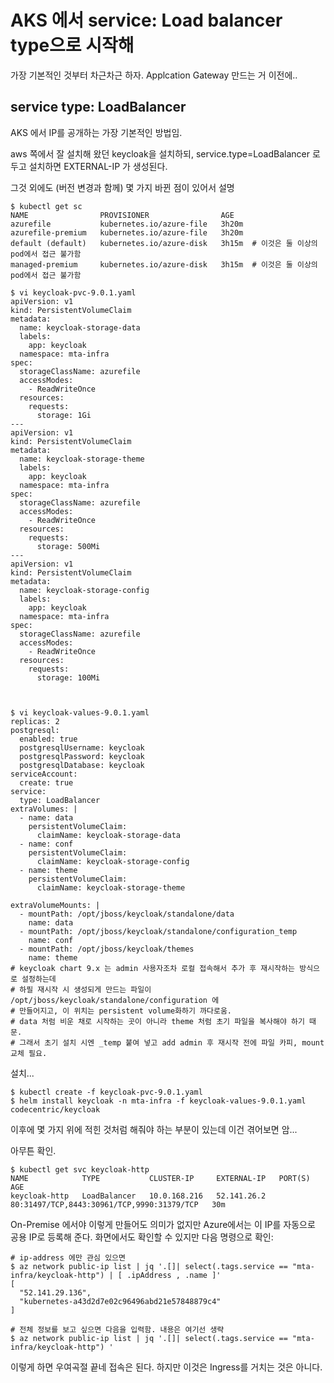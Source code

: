 # AKS 에서 service: Load balancer type으로 시작해 

가장 기본적인 것부터 차근차근 하자. Applcation Gateway 만드는 거 이전에..

## service type: LoadBalancer

AKS 에서 IP를 공개하는 가장 기본적인 방법임.

aws 쪽에서 잘 설치해 왔던 keycloak을 설치하되, service.type=LoadBalancer 로 두고 설치하면 EXTERNAL-IP 가 생성된다.

그것 외에도 (버전 변경과 함께) 몇 가지 바뀐 점이 있어서 설명
```
$ kubectl get sc
NAME                PROVISIONER                AGE
azurefile           kubernetes.io/azure-file   3h20m
azurefile-premium   kubernetes.io/azure-file   3h20m
default (default)   kubernetes.io/azure-disk   3h15m  # 이것은 둘 이상의 pod에서 접근 불가함
managed-premium     kubernetes.io/azure-disk   3h15m  # 이것은 둘 이상의 pod에서 접근 불가함

$ vi keycloak-pvc-9.0.1.yaml
apiVersion: v1
kind: PersistentVolumeClaim
metadata:
  name: keycloak-storage-data
  labels:
    app: keycloak
  namespace: mta-infra
spec:
  storageClassName: azurefile
  accessModes:
    - ReadWriteOnce
  resources:
    requests:
      storage: 1Gi
---
apiVersion: v1
kind: PersistentVolumeClaim
metadata:
  name: keycloak-storage-theme
  labels:
    app: keycloak
  namespace: mta-infra
spec:
  storageClassName: azurefile
  accessModes:
    - ReadWriteOnce
  resources:
    requests:
      storage: 500Mi
---
apiVersion: v1
kind: PersistentVolumeClaim
metadata:
  name: keycloak-storage-config
  labels:
    app: keycloak
  namespace: mta-infra
spec:
  storageClassName: azurefile
  accessModes:
    - ReadWriteOnce
  resources:
    requests:
      storage: 100Mi



$ vi keycloak-values-9.0.1.yaml
replicas: 2
postgresql:
  enabled: true
  postgresqlUsername: keycloak
  postgresqlPassword: keycloak
  postgresqlDatabase: keycloak
serviceAccount:
  create: true
service:
  type: LoadBalancer
extraVolumes: |
  - name: data
    persistentVolumeClaim:
      claimName: keycloak-storage-data
  - name: conf
    persistentVolumeClaim:
      claimName: keycloak-storage-config
  - name: theme
    persistentVolumeClaim:
      claimName: keycloak-storage-theme

extraVolumeMounts: |
  - mountPath: /opt/jboss/keycloak/standalone/data
    name: data
  - mountPath: /opt/jboss/keycloak/standalone/configuration_temp
    name: conf
  - mountPath: /opt/jboss/keycloak/themes
    name: theme
# keycloak chart 9.x 는 admin 사용자조차 로컬 접속해서 추가 후 재시작하는 방식으로 설정하는데
# 하필 재시작 시 생성되게 만드는 파일이 /opt/jboss/keycloak/standalone/configuration 에
# 만들어지고, 이 위치는 persistent volume화하기 까다로움.
# data 처럼 비운 채로 시작하는 곳이 아니라 theme 처럼 초기 파일을 복사해야 하기 때문.
# 그래서 초기 설치 시엔 _temp 붙여 넣고 add admin 후 재시작 전에 파일 카피, mount 교체 필요.
```

설치...
```
$ kubectl create -f keycloak-pvc-9.0.1.yaml
$ helm install keycloak -n mta-infra -f keycloak-values-9.0.1.yaml codecentric/keycloak
```
이후에 몇 가지 위에 적힌 것처럼 해줘야 하는 부분이 있는데 이건 겪어보면 암...

아무튼 확인.
```
$ kubectl get svc keycloak-http
NAME            TYPE           CLUSTER-IP     EXTERNAL-IP   PORT(S)                                      AGE
keycloak-http   LoadBalancer   10.0.168.216   52.141.26.2   80:31497/TCP,8443:30961/TCP,9990:31379/TCP   30m
```

On-Premise 에서야 이렇게 만들어도 의미가 없지만 Azure에서는 이 IP를 자동으로 공용 IP로 등록해 준다.
화면에서도 확인할 수 있지만 다음 명령으로 확인:
```
# ip-address 에만 관심 있으면
$ az network public-ip list | jq '.[]| select(.tags.service == "mta-infra/keycloak-http") | [ .ipAddress , .name ]'
[
  "52.141.29.136",
  "kubernetes-a43d2d7e02c96496abd21e57848879c4"
]

# 전체 정보를 보고 싶으면 다음을 입력함. 내용은 여기선 생략
$ az network public-ip list | jq '.[]| select(.tags.service == "mta-infra/keycloak-http") '
```

이렇게 하면 우여곡절 끝네 접속은 된다. 하지만 이것은 Ingress를 거치는 것은 아니다.


